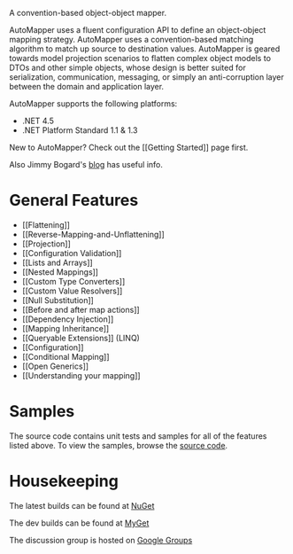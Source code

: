 A convention-based object-object mapper.

AutoMapper uses a fluent configuration API to define an object-object mapping strategy. AutoMapper uses a convention-based matching algorithm to match up source to destination values. AutoMapper is geared towards model projection scenarios to flatten complex object models to DTOs and other simple objects, whose design is better suited for serialization, communication, messaging, or simply an anti-corruption layer between the domain and application layer.

AutoMapper supports the following platforms:
* .NET 4.5
* .NET Platform Standard 1.1 & 1.3

New to AutoMapper? Check out the [[Getting Started]] page first.

Also Jimmy Bogard's [blog](https://lostechies.com/jimmybogard/category/automapper/) has useful info.

# General Features
* [[Flattening]]
* [[Reverse-Mapping-and-Unflattening]]
* [[Projection]]
* [[Configuration Validation]]
* [[Lists and Arrays]]
* [[Nested Mappings]]
* [[Custom Type Converters]]
* [[Custom Value Resolvers]]
* [[Null Substitution]]
* [[Before and after map actions]]
* [[Dependency Injection]]
* [[Mapping Inheritance]]
* [[Queryable Extensions]] (LINQ)
* [[Configuration]]
* [[Conditional Mapping]]
* [[Open Generics]]
* [[Understanding your mapping]]

# Samples
The source code contains unit tests and samples for all of the features listed above.  To view the samples, browse the [source code](https://github.com/AutoMapper/AutoMapper/tree/master/src/AutoMapperSamples).
# Housekeeping

The latest builds can be found at [NuGet](http://www.nuget.org/packages/automapper)

The dev builds can be found at [MyGet](https://www.myget.org/F/automapperdev/api/v2)

The discussion group is hosted on [Google Groups](http://groups.google.com/group/automapper-users)